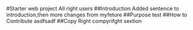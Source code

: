 #Starter web project
All right users
##Introduction
Added sentence to introduction,then more changes from myfeture
##Purpose
test
##How to Contribute
asdfsadf
##Copy Right
compyrifght sextion